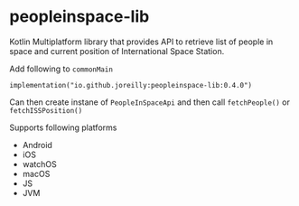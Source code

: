 # peopleinspace-lib

Kotlin Multiplatform library that provides API to retrieve list of people in space and current position of International Space Station.

Add following to `commonMain`

```
implementation("io.github.joreilly:peopleinspace-lib:0.4.0")
```

Can then create instane of `PeopleInSpaceApi` and then call `fetchPeople()` or `fetchISSPosition()`


Supports following platforms
- Android
- iOS
- watchOS
- macOS
- JS
- JVM
